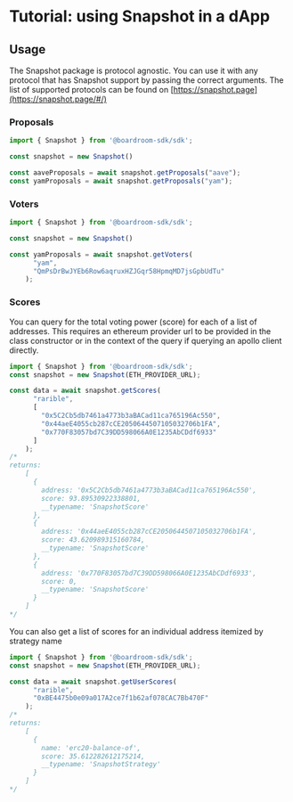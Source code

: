 # Tutorial: using Snapshot in a dApp

## Usage

The Snapshot package is protocol agnostic. You can use it with any protocol that has Snapshot support by passing the correct arguments. The list of supported protocols can be found on [https://snapshot.page](https://snapshot.page/#/)

### Proposals

```typescript
import { Snapshot } from '@boardroom-sdk/sdk';

const snapshot = new Snapshot()

const aaveProposals = await snapshot.getProposals("aave");
const yamProposals = await snapshot.getProposals("yam");
```

### Voters

```typescript
import { Snapshot } from '@boardroom-sdk/sdk';

const snapshot = new Snapshot()

const yamProposals = await snapshot.getVoters(
      "yam",
      "QmPsDrBwJYEb6Row6aqruxHZJGqr58HpmqMD7jsGpbUdTu"
    );
```

### Scores

You can query for the total voting power \(score\) for each of a list of addresses. This requires an ethereum provider url to be provided in the class constructor or in the context of the query if querying an apollo client directly.

```typescript
import { Snapshot } from '@boardroom-sdk/sdk';
const snapshot = new Snapshot(ETH_PROVIDER_URL);

const data = await snapshot.getScores(
      "rarible",
      [
        "0x5C2Cb5db7461a4773b3aBACad11ca765196Ac550",
        "0x44aeE4055cb287cCE2050644507105032706b1FA",
        "0x770F83057bd7C39DD598066A0E1235AbCDdf6933"
      ]
    );
/*
returns:
    [
      {
        address: '0x5C2Cb5db7461a4773b3aBACad11ca765196Ac550',
        score: 93.89530922338801,
        __typename: 'SnapshotScore'
      },
      {
        address: '0x44aeE4055cb287cCE2050644507105032706b1FA',
        score: 43.620989315160784,
        __typename: 'SnapshotScore'
      },
      {
        address: '0x770F83057bd7C39DD598066A0E1235AbCDdf6933',
        score: 0,
        __typename: 'SnapshotScore'
      }
    ]
*/
```

You can also get a list of scores for an individual address itemized by strategy name

```typescript
import { Snapshot } from '@boardroom-sdk/sdk';
const snapshot = new Snapshot(ETH_PROVIDER_URL);

const data = await snapshot.getUserScores(
      "rarible",
      "0xBE4475b0e09a017A2ce7f1b62af078CAC7Bb470F"
    );
/*
returns:
    [
      {
        name: 'erc20-balance-of',
        score: 35.612282612175214,
        __typename: 'SnapshotStrategy'
      }
    ]
*/
```

